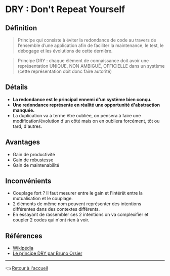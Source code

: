 # DRY : Don't Repeat Yourself

## Définition

> Principe qui consiste à éviter la redondance de code au travers de l’ensemble d’une application afin de faciliter la maintenance, le test, le débogage et les évolutions de cette dernière.

> Principe DRY : chaque élément de connaissance doit avoir une représentation UNIQUE, NON AMBIGUË, OFFICIELLE dans un système (cette représentation doit donc faire autorité)

## Détails

* **La redondance est le principal ennemi d'un système bien conçu.**
* **Une redondance représente en réalité une opportunité d'abstraction manquée.**
* La duplication va à terme être oubliée, on pensera à faire une modification/évolution d'un côté mais on en oubliera forcément, tôt ou tard, d'autres.

## Avantages

* Gain de productivité
* Gain de robustesse
* Gain de maintenabilité

## Inconvénients

* Couplage fort ? Il faut mesurer entre le gain et l'intérêt entre la mutualisation et le couplage.
* 2 éléments de même nom peuvent représenter des intentions différentes dans des contextes différents.
* En essayant de rassembler ces 2 intentions on va complexifier et coupler 2 codes qui n'ont rien à voir.

## Références

* [Wikipédia](https://fr.wikipedia.org/wiki/Ne_vous_r%C3%A9p%C3%A9tez_pas)
* [Le principe DRY par Bruno Orsier](https://bruno-orsier.developpez.com/principes/dry/)

---
:point_left: [Retour à l'accueil](../README.md)
